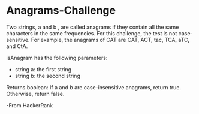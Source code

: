 # Anagrams-Challenge

Two strings, a and b , are called anagrams if they contain all the same characters in the same frequencies. For this challenge, the test is not case-sensitive. For example, the anagrams of CAT are CAT, ACT, tac, TCA, aTC, and CtA.

isAnagram has the following parameters:
 - string a: the first string
 - string b: the second string

Returns
    boolean: If a and b are case-insensitive anagrams, return true. Otherwise, return false. 
    
-From HackerRank
